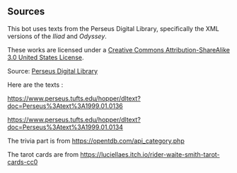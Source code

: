 ## Sources

This bot uses texts from the Perseus Digital Library, specifically the XML versions of the _Iliad_ and _Odyssey_.

These works are licensed under a [Creative Commons Attribution-ShareAlike 3.0 United States License](https://creativecommons.org/licenses/by-sa/3.0/us/).

Source: [Perseus Digital Library](https://www.perseus.tufts.edu)

Here are the texts :

https://www.perseus.tufts.edu/hopper/dltext?doc=Perseus%3Atext%3A1999.01.0136

https://www.perseus.tufts.edu/hopper/dltext?doc=Perseus%3Atext%3A1999.01.0134

The trivia part is from https://opentdb.com/api_category.php

The tarot cards are from https://luciellaes.itch.io/rider-waite-smith-tarot-cards-cc0
